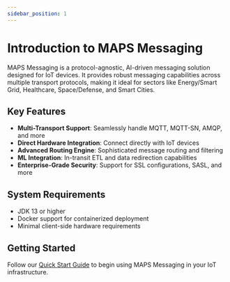 ```yaml
---
sidebar_position: 1
---
```


# Introduction to MAPS Messaging

MAPS Messaging is a protocol-agnostic, AI-driven messaging solution designed for IoT devices. It provides robust messaging capabilities across multiple transport protocols, making it ideal for sectors like Energy/Smart Grid, Healthcare, Space/Defense, and Smart Cities.

## Key Features

- **Multi-Transport Support**: Seamlessly handle MQTT, MQTT-SN, AMQP, and more
- **Direct Hardware Integration**: Connect directly with IoT devices
- **Advanced Routing Engine**: Sophisticated message routing and filtering
- **ML Integration**: In-transit ETL and data redirection capabilities
- **Enterprise-Grade Security**: Support for SSL configurations, SASL, and more

## System Requirements

- JDK 13 or higher
- Docker support for containerized deployment
- Minimal client-side hardware requirements

## Getting Started

Follow our [Quick Start Guide](getting-started/quick-start) to begin using MAPS Messaging in your IoT infrastructure.
